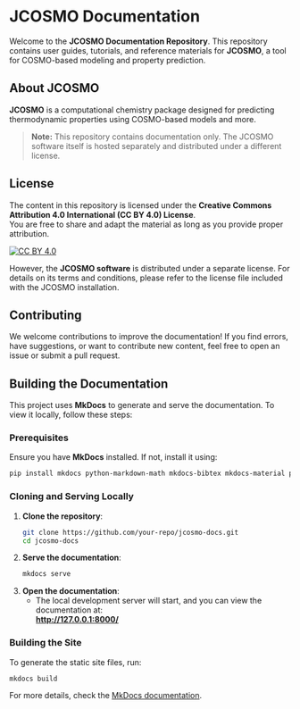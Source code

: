 # JCOSMO Documentation  

Welcome to the **JCOSMO Documentation Repository**. This repository contains user guides, tutorials, and reference materials for **JCOSMO**, a tool for COSMO-based modeling and property prediction.  

## About JCOSMO  

**JCOSMO** is a computational chemistry package designed for predicting thermodynamic properties using COSMO-based models and more.

> **Note:** This repository contains documentation only. The JCOSMO software itself is hosted separately and distributed under a different license.  

## License  

The content in this repository is licensed under the **Creative Commons Attribution 4.0 International (CC BY 4.0) License**.  
You are free to share and adapt the material as long as you provide proper attribution.  

[![CC BY 4.0](https://licensebuttons.net/l/by/4.0/88x31.png)](https://creativecommons.org/licenses/by/4.0/) 

However, the **JCOSMO software** is distributed under a separate license. For details on its terms and conditions, please refer to the license file included with the JCOSMO installation.

## Contributing  

We welcome contributions to improve the documentation! If you find errors, have suggestions, or want to contribute new content, feel free to open an issue or submit a pull request.  

## Building the Documentation  

This project uses **MkDocs** to generate and serve the documentation. To view it locally, follow these steps:  

### Prerequisites  
Ensure you have **MkDocs** installed. If not, install it using:  

```sh
pip install mkdocs python-markdown-math mkdocs-bibtex mkdocs-material pygments
```  

### Cloning and Serving Locally  
1. **Clone the repository**:  
   ```sh
   git clone https://github.com/your-repo/jcosmo-docs.git
   cd jcosmo-docs
   ```  
2. **Serve the documentation**:  
   ```sh
   mkdocs serve
   ```  
3. **Open the documentation**:  
   - The local development server will start, and you can view the documentation at:  
     **http://127.0.0.1:8000/**  

### Building the Site  
To generate the static site files, run:  
```sh
mkdocs build
```  

For more details, check the [MkDocs documentation](https://www.mkdocs.org/).
